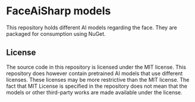 # FaceAiSharp models

This repository holds different AI models regarding the face. They are packaged for consumption using NuGet.

## License

The source code in this repository is licensed under the MIT license. This repository does however contain pretrained AI models that use different licenses. These licenses may be more restrictive than the MIT license. The fact that MIT License is specified in the repository does not mean that the models or other third-party works are made available under the license.
